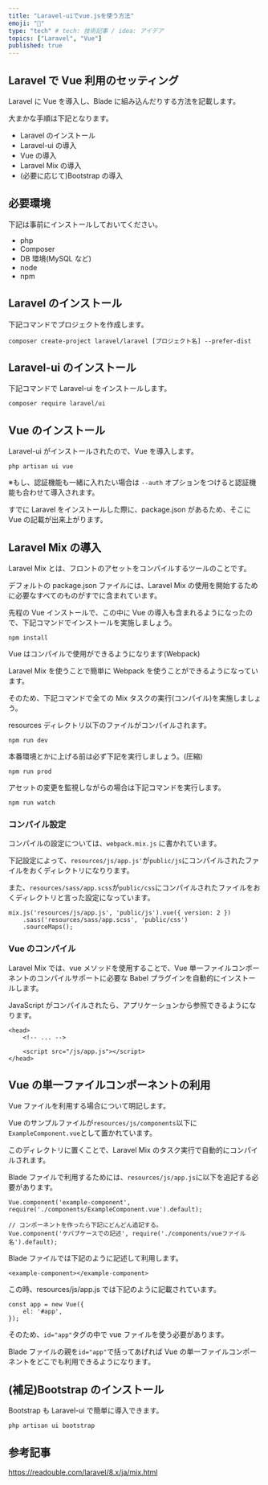 ```yaml
---
title: "Laravel-uiでvue.jsを使う方法"
emoji: "🍣"
type: "tech" # tech: 技術記事 / idea: アイデア
topics: ["Laravel", "Vue"]
published: true
---
```


## Laravel で Vue 利用のセッティング

Laravel に Vue を導入し、Blade に組み込んだりする方法を記載します。

大まかな手順は下記となります。

- Laravel のインストール
- Laravel-ui の導入
- Vue の導入
- Laravel Mix の導入
- (必要に応じて)Bootstrap の導入

## 必要環境

下記は事前にインストールしておいてください。

- php
- Composer
- DB 環境(MySQL など)
- node
- npm

## Laravel のインストール

下記コマンドでプロジェクトを作成します。

```
composer create-project laravel/laravel [プロジェクト名] --prefer-dist
```

## Laravel-ui のインストール

下記コマンドで Laravel-ui をインストールします。

```
composer require laravel/ui
```

## Vue のインストール

Laravel-ui がインストールされたので、Vue を導入します。

```
php artisan ui vue
```

※もし、認証機能も一緒に入れたい場合は `--auth` オプションをつけると認証機能も合わせて導入されます。

すでに Laravel をインストールした際に、package.json があるため、そこに Vue の記載が出来上がります。

## Laravel Mix の導入

Laravel Mix とは、フロントのアセットをコンパイルするツールのことです。

デフォルトの package.json ファイルには、Laravel Mix の使用を開始するために必要なすべてのものがすでに含まれています。

先程の Vue インストールで、この中に Vue の導入も含まれるようになったので、下記コマンドでインストールを実施しましょう。

```
npm install
```

Vue はコンパイルで使用ができるようになります(Webpack)

Laravel Mix を使うことで簡単に Webpack を使うことができるようになっています。

そのため、下記コマンドで全ての Mix タスクの実行(コンパイル)を実施しましょう。

resources ディレクトリ以下のファイルがコンパイルされます。

```
npm run dev
```

本番環境とかに上げる前は必ず下記を実行しましょう。(圧縮)

```
npm run prod
```

アセットの変更を監視しながらの場合は下記コマンドを実行します。

```
npm run watch
```

### コンパイル設定

コンパイルの設定については、`webpack.mix.js` に書かれています。

下記設定によって、`resources/js/app.js'`が`public/js`にコンパイルされたファイルをおくディレクトリになりります。

また、`resources/sass/app.scss`が`public/css`にコンパイルされたファイルをおくディレクトリと言った設定になっています。

```
mix.js('resources/js/app.js', 'public/js').vue({ version: 2 })
    .sass('resources/sass/app.scss', 'public/css')
    .sourceMaps();
```

### Vue のコンパイル

Laravel Mix では、vue メソッドを使用することで、Vue 単一ファイルコンポーネントのコンパイルサポートに必要な Babel プラグインを自動的にインストールします。

JavaScript がコンパイルされたら、アプリケーションから参照できるようになります。

```
<head>
    <!-- ... -->

    <script src="/js/app.js"></script>
</head>
```

## Vue の単一ファイルコンポーネントの利用

Vue ファイルを利用する場合について明記します。

Vue のサンプルファイルが`resources/js/components`以下に`ExampleComponent.vue`として置かれています。

このディレクトリに置くことで、Laravel Mix のタスク実行で自動的にコンパイルされます。

Blade ファイルで利用するためには、`resources/js/app.js`に以下を追記する必要があります。

```
Vue.component('example-component', require('./components/ExampleComponent.vue').default);

// コンポーネントを作ったら下記にどんどん追記する。
Vue.component('ケバブケースでの記述', require('./components/vueファイル名').default);
```

Blade ファイルでは下記のように記述して利用します。

```
<example-component></example-component>
```

この時、resources/js/app.js では下記のように記載されています。

```
const app = new Vue({
    el: '#app',
});
```

そのため、`id="app"`タグの中で vue ファイルを使う必要があります。

Blade ファイルの親を`id="app"`で括ってあげれば Vue の単一ファイルコンポーネントをどこでも利用できるようになります。

## (補足)Bootstrap のインストール

Bootstrap も Laravel-ui で簡単に導入できます。

```
php artisan ui bootstrap
```

## 参考記事

https://readouble.com/laravel/8.x/ja/mix.html
